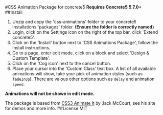 #CSS Animation Package for concrete5
**Requires Concrete5 5.7.0+**
##Install
1. Unzip and copy the 'css-animations' folder to your concrete5 installations 'packages' folder. **(Ensure the folder is correctly named)**
2. Login, click on the Settings icon on the right of the top bar, click 'Extend concrete5'.
3. Click on the 'Install' button next to 'CSS Animations Package', follow the install instructions.
5. Go to a page, enter edit mode, click on a block and select 'Design & Custom Template'.
6. Click on the 'Cog icon' next to the cancel button.
7. Place your cursor into the 'Custom Class' text box. A list of all available animations will show, take your pick of animation styles (such as `fadeInUp`). There are vaious other options such as `delay` and animation `speed`.

**Animations will not be shown in edit mode.**

The package is based from [CSS3 Animate It](http://jackonthe.net/css3animateit/) by  Jack McCourt, see his site for demos and more info.
##License
MIT
